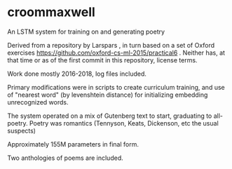 # croommaxwell
An LSTM system for training on and generating poetry

Derived from a repository by Larspars , in turn based on a set of Oxford exercises https://github.com/oxford-cs-ml-2015/practical6 . Neither has, at that time or as of the first commit in this repository, license terms.

Work done mostly 2016-2018, log files included.

Primary modifications were in scripts to create curriculum training, and use of "nearest word" (by levenshtein distance) for initializing embedding unrecognized words.

The system operated on a mix of Gutenberg text to start, graduating to all-poetry.  Poetry was romantics (Tennyson, Keats, Dickenson, etc the usual suspects)

Approximately 155M parameters in final form.

Two anthologies of poems are included.
